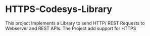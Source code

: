 # HTTPS-Codesys-Library
This project Implements a Library to send HTTP/ REST Requests to Webserver and REST APIs. The Project add support for HTTPS
